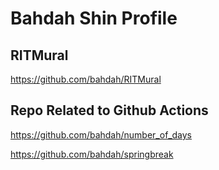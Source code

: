 # Bahdah Shin Profile

## RITMural

https://github.com/bahdah/RITMural

## Repo Related to Github Actions

https://github.com/bahdah/number_of_days

https://github.com/bahdah/springbreak
